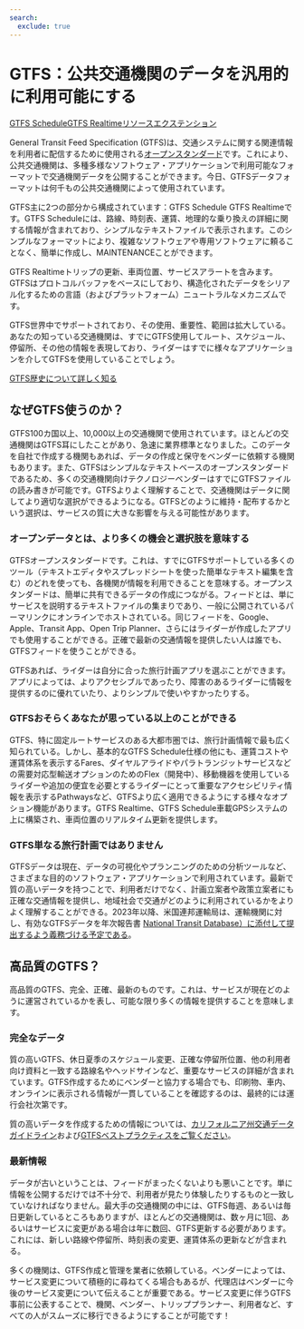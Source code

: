 ```yaml
---
search:
  exclude: true
---
```



# GTFS：公共交通機関のデータを汎用的に利用可能にする

<div class="landing-page">
   <a class="button" href="schedule">GTFS Schedule</a><a class="button" href="realtime">GTFS Realtime</a><a class="button" href="resources">リソース</a><a class="button" href="extensions">エクステンション</a>
</div>

General Transit Feed Specification (GTFS)は、交通システムに関する関連情報を利用者に配信するために使用される[オープンスタンダード](https://www.interoperablemobility.org/definitions/#open_standard)です。これにより、公共交通機関は、多種多様なソフトウェア・アプリケーションで利用可能なフォーマットで交通機関データを公開することができます。今日、GTFSデータフォーマットは何千もの公共交通機関によって使用されています。

GTFS主に2つの部分から構成されています：GTFS Schedule GTFS Realtimeです。GTFS Scheduleには、路線、時刻表、運賃、地理的な乗り換えの詳細に関する情報が含まれており、シンプルなテキストファイルで表示されます。このシンプルなフォーマットにより、複雑なソフトウェアや専用ソフトウェアに頼ることなく、簡単に作成し、MAINTENANCEことができます。

GTFS Realtimeトリップの更新、車両位置、サービスアラートを含みます。GTFSはプロトコルバッファをベースにしており、構造化されたデータをシリアル化するための言語（およびプラットフォーム）ニュートラルなメカニズムです。

GTFS世界中でサポートされており、その使用、重要性、範囲は拡大している。あなたの知っている交通機関は、すでにGTFS使用してルート、スケジュール、停留所、その他の情報を表現しており、ライダーはすでに様々なアプリケーションを介してGTFSを使用していることでしょう。

[GTFS歴史について詳しく知る](background.md)

## なぜGTFS使うのか？

GTFS100カ国以上、10,000以上の交通機関で使用されています。ほとんどの交通機関はGTFS耳にしたことがあり、急速に業界標準となりました。このデータを自社で作成する機関もあれば、データの作成と保守をベンダーに依頼する機関もあります。また、GTFSはシンプルなテキストベースのオープンスタンダードであるため、多くの交通機関向けテクノロジーベンダーはすでにGTFSファイルの読み書きが可能です。GTFSよりよく理解することで、交通機関はデータに関してより適切な選択ができるようになる。GTFSどのように維持・配布するかという選択は、サービスの質に大きな影響を与える可能性があります。

### オープンデータとは、より多くの機会と選択肢を意味する

GTFSオープンスタンダードです。これは、すでにGTFSサポートしている多くのツール（テキストエディタやスプレッドシートを使った簡単なテキスト編集を含む）のどれを使っても、各機関が情報を利用できることを意味する。オープンスタンダードは、簡単に共有できるデータの作成につながる。フィードとは、単にサービスを説明するテキストファイルの集まりであり、一般に公開されているパーマリンクにオンラインでホストされている。同じフィードを、Google、Apple、Transit App、Open Trip Planner、さらにはライダーが作成したアプリでも使用することができる。正確で最新の交通情報を提供したい人は誰でも、GTFSフィードを使うことができる。

GTFSあれば、ライダーは自分に合った旅行計画アプリを選ぶことができます。アプリによっては、よりアクセシブルであったり、障害のあるライダーに情報を提供するのに優れていたり、よりシンプルで使いやすかったりする。

### GTFSおそらくあなたが思っている以上のことができる

GTFS、特に固定ルートサービスのある大都市圏では、旅行計画情報で最も広く知られている。しかし、基本的なGTFS Schedule仕様の他にも、運賃コストや運賃体系を表示するFares、ダイヤルアライドやパラトランジットサービスなどの需要対応型輸送オプションのためのFlex（開発中）、移動機器を使用しているライダーや追加の便宜を必要とするライダーにとって重要なアクセシビリティ情報を表示するPathwaysなど、GTFSより広く適用できるようにする様々なオプション機能があります。GTFS Realtime、GTFS Schedule車載GPSシステムの上に構築され、車両位置のリアルタイム更新を提供します。

### GTFS単なる旅行計画ではありません

GTFSデータは現在、データの可視化やプランニングのための分析ツールなど、さまざまな目的のソフトウェア・アプリケーションで利用されています。最新で質の高いデータを持つことで、利用者だけでなく、計画立案者や政策立案者にも正確な交通情報を提供し、地域社会で交通がどのように利用されているかをよりよく理解することができる。2023年以降、米国連邦運輸局は、運輸機関に対し、有効なGTFSデータを年次報告書 [National Transit Database）に添付して提出するよう義務づける予定である](https://www.federalregister.gov/documents/2023/03/03/2023-04379/national-transit-database-reporting-changes-and-clarifications)。

## 高品質のGTFS？

高品質のGTFS、完全、正確、最新のものです。これは、サービスが現在どのように運営されているかを表し、可能な限り多くの情報を提供することを意味します。

### 完全なデータ

質の高いGTFS、休日夏季のスケジュール変更、正確な停留所位置、他の利用者向け資料と一致する路線名やヘッドサインなど、重要なサービスの詳細が含まれています。GTFS作成するためにベンダーと協力する場合でも、印刷物、車内、オンラインに表示される情報が一貫していることを確認するのは、最終的には運行会社次第です。

質の高いデータを作成するための情報については、[カリフォルニア州交通データガイドライン](https://dot.ca.gov/cal-itp/california-transit-data-guidelines)および[GTFSベストプラクティスをご覧ください](schedule/best-practices)。

### 最新情報

データが古いということは、フィードがまったくないよりも悪いことです。単に情報を公開するだけでは不十分で、利用者が見たり体験したりするものと一致していなければなりません。最大手の交通機関の中には、GTFS毎週、あるいは毎日更新しているところもありますが、ほとんどの交通機関は、数ヶ月に1回、あるいはサービスに変更がある場合は年に数回、GTFS更新する必要があります。これには、新しい路線や停留所、時刻表の変更、運賃体系の更新などが含まれる。

多くの機関は、GTFS作成と管理を業者に依頼している。ベンダーによっては、サービス変更について積極的に尋ねてくる場合もあるが、代理店はベンダーに今後のサービス変更について伝えることが重要である。サービス変更に伴うGTFS事前に公表することで、機関、ベンダー、トリッププランナー、利用者など、すべての人がスムーズに移行できるようにすることが可能です！
